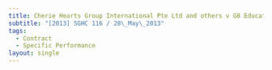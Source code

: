 ```yaml
---
title: Cherie Hearts Group International Pte Ltd and others v G8 Education Ltd
subtitle: "[2013] SGHC 116 / 28\_May\_2013"
tags:
  - Contract
  - Specific Performance
layout: single
---
```



